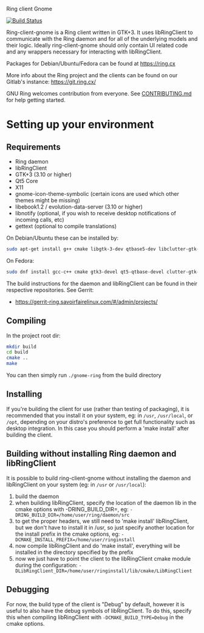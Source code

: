 Ring client Gnome

[![Build Status](https://jenkins.ring.cx/buildStatus/icon?job=client-gnome)](https://jenkins.ring.cx/job/client-gnome/)

Ring-client-gnome is a Ring client written in GTK+3. It uses libRingClient to
communicate with the Ring daemon and for all of the underlying models and their
logic. Ideally ring-client-gnome should only contain UI related code and any
wrappers necessary for interacting with libRingClient.

Packages for Debian/Ubuntu/Fedora can be found at https://ring.cx

More info about the Ring project and the clients can be found on our Gitlab's instance:
https://git.ring.cx/

GNU Ring welcomes contribution from everyone. See [CONTRIBUTING.md](CONTRIBUTING.md) for help getting started.

# Setting up your environment

## Requirements

- Ring daemon
- libRingClient
- GTK+3 (3.10 or higher)
- Qt5 Core
- X11
- gnome-icon-theme-symbolic (certain icons are used which other themes might be missing)
- libebook1.2 / evolution-data-server (3.10 or higher)
- libnotify (optional, if you wish to receive desktop notifications of incoming calls, etc)
- gettext (optional to compile translations)

On Debian/Ubuntu these can be installed by:
```bash
sudo apt-get install g++ cmake libgtk-3-dev qtbase5-dev libclutter-gtk-1.0-dev gnome-icon-theme-symbolic libebook1.2-dev libnotify-dev gettext
```

On Fedora:
```bash
sudo dnf install gcc-c++ cmake gtk3-devel qt5-qtbase-devel clutter-gtk-devel gnome-icon-theme-symbolic evolution-data-server-devel libnotify-devel gettext
```

The build instructions for the daemon and libRingClient can be found in their
respective repositories. See Gerrit:
 - https://gerrit-ring.savoirfairelinux.com/#/admin/projects/


## Compiling

In the project root dir:
```bash
mkdir build
cd build
cmake ..
make
```

You can then simply run `./gnome-ring` from the build directory

## Installing

If you're building the client for use (rather than testing of packaging), it is
recommended that you install it on your system, eg: in `/usr`, `/usr/local`, or
`/opt`, depending on your distro's preference to get full functionality such as
desktop integration. In this case you should perform a 'make install' after
building the client.


## Building without installing Ring daemon and libRingClient

It is possible to build ring-client-gnome without installing the daemon and
libRingClient on your system (eg: in `/usr` or `/usr/local`):

1. build the daemon
2. when building libRingClient, specify the location of the daemon lib in the
   cmake options with -DRING_BUILD_DIR=, eg:
   `-DRING_BUILD_DIR=/home/user/ring/daemon/src`
3. to get the proper headers, we still need to 'make install' libRingClient, but
   we don't have to install it in /usr, so just specify another location for the
   install prefix in the cmake options, eg:
   `-DCMAKE_INSTALL_PREFIX=/home/user/ringinstall`
4. now compile libRingClient and do 'make install', everything will be installed
   in the directory specified by the prefix
4. now we just have to point the client to the libRingClient cmake module during
   the configuration:
   `-DLibRingClient_DIR=/home/user/ringinstall/lib/cmake/LibRingClient`


## Debugging

For now, the build type of the client is "Debug" by default, however it is
useful to also have the debug symbols of libRingClient. To do this, specify this
when compiling libRingClient with `-DCMAKE_BUILD_TYPE=Debug` in the cmake
options.
